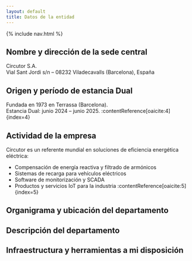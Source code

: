 ```yaml
---
layout: default
title: Datos de la entidad
---
```


{% include nav.html %}

## Nombre y dirección de la sede central  
  Circutor S.A.  
  Vial Sant Jordi s/n – 08232 Viladecavalls (Barcelona), España
  
## Origen y período de estancia Dual  
  Fundada en 1973 en Terrassa (Barcelona).  
  Estancia Dual: junio 2024 – junio 2025. :contentReference[oaicite:4]{index=4}  

## Actividad de la empresa  
Circutor es un referente mundial en soluciones de eficiencia energética eléctrica:  
- Compensación de energía reactiva y filtrado de armónicos  
- Sistemas de recarga para vehículos eléctricos  
- Software de monitorización y SCADA  
- Productos y servicios IoT para la industria :contentReference[oaicite:5]{index=5}  

## Organigrama y ubicación del departamento  


## Descripción del departamento  


## Infraestructura y herramientas a mi disposición  



